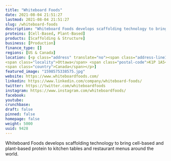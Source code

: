 ```yaml
---
title: "Whiteboard Foods"
date: 2021-08-04 21:51:27
lastmod: 2021-08-04 21:51:27
slug: /whiteboard-foods
description: "Whiteboard Foods develops scaffolding technology to bring cell-based and plant-based protein to kitchen tables and restaurant menus around the world."
proteins: [Cell-Based, Plant-Based]
products: [Scaffolding & Structure]
business: [Production]
finance_type: []
regions: [US & Canada]
location: [<p class="address" translate="no"><span class="address-line1">Albert Street</span><br>
<span class="locality">Ottawa</span> <span class="postal-code">K1P 1A5</span><br>
<span class="country">Canada</span></p>]
featured_image: "1598575338575.jpg"
website: https://www.whiteboardfoods.com/
linkedin: https://www.linkedin.com/company/whiteboard-foods/
twitter: https://twitter.com/whiteboardfoods
instagram: https://www.instagram.com/whiteboardfoods/
facebook: 
youtube: 
crunchbase: 
draft: false
pinned: false
homepage: false
weight: 5000
uuid: 9428
---
```

Whiteboard Foods develops scaffolding technology to bring cell-based and plant-based protein to kitchen tables and restaurant menus around the world.
